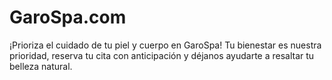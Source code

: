 # GaroSpa.com
¡Prioriza el cuidado de tu piel y cuerpo en GaroSpa! Tu bienestar es nuestra prioridad, reserva tu cita con anticipación y déjanos ayudarte a resaltar tu belleza natural.
